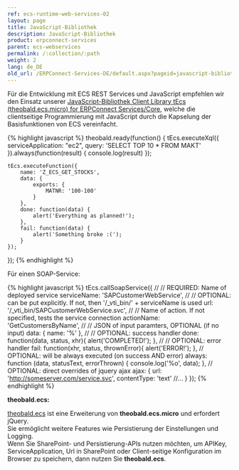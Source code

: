 ```yaml
---
ref: ecs-runtime-web-services-02
layout: page
title: JavaScript-Bibliothek
description: JavaScript-Bibliothek
product: erpconnect-services
parent: ecs-webservices
permalink: /:collection/:path
weight: 2
lang: de_DE
old_url: /ERPConnect-Services-DE/default.aspx?pageid=javascript-bibliothek-fuer-rest
---
```


Für die Entwicklung mit ECS REST Services und JavaScript empfehlen wir den Einsatz unserer [JavaScript-Bibliothek Client Library tEcs (theobald.ecs.micro) for ERPConnect Services/Core](https://cdn-files.theobald-software.com/static/theobald.ecs.micro/5.7.0/index.html), welche die clientseitige Programmierung mit JavaScript durch die Kapselung der Basisfunktionen von ECS vereinfacht.

{% highlight javascript %}
theobald.ready(function() {
    tEcs.executeXql({
        serviceApplication: "ec2",
        query: 'SELECT TOP 10 * FROM MAKT'
    }).always(function(result) {
        console.log(result)
    });
   
    tEcs.executeFunction({
        name: 'Z_ECS_GET_STOCKS',
        data: {
            exports: {
                MATNR: '100-100'
            }
        },
        done: function(data) {
            alert('Everything as planned!');
        },
        fail: function(data) {
            alert('Something broke :(');
        }
    });
});
{% endhighlight %}

Für einen SOAP-Service:

{% highlight javascript %}
tEcs.callSoapService({
    //
    // REQUIRED: Name of deployed service
    serviceName: 'SAPCustomerWebService',
    //
    // OPTIONAL: can be put explicitly. If not, then '/_vti_bin/' + serviceName is used
    url: '/_vti_bin/SAPCustomerWebService.svc',
    //
    // Name of action. If not specified, tests the service connection
    actionName: 'GetCustomersByName',
    //
    // JSON of input paramters, OPTIONAL (if no input)
    data: { name: '%' },
    //
    // OPTIONAL: success handler
    done: function(data, status, xhr){ alert('COMPLETED!'); },
    //
    // OPTIONAL: error handler
    fail: function(xhr, status, thrownError){ alert('ERROR!'); },
    // OPTIONAL: will be always executed (on success AND error)
    always: function (data, statusText, errorThrown) { console.log('%o', data); },
    // OPTIONAL: direct overrides of jquery ajax
    ajax: { url: 'http://someserver.com/service.svc', contentType: 'text' //... }
});
{% endhighlight %}


**theobald.ecs:** 

[theobald.ecs](https://static.theobald-software.com/theobald.ecs/5.0.0/) ist eine Erweiterung von **theobald.ecs.micro** und erfordert jQuery. <br>
Sie ermöglicht weitere Features wie Persistierung der Einstellungen und Logging.<br>
Wenn Sie SharePoint- und Persistierung-APIs nutzen möchten, um APIKey, ServiceApplication, Url in SharePoint oder Client-seitige Konfiguration im Browser zu speichern, dann nutzen Sie **theobald.ecs**. 
